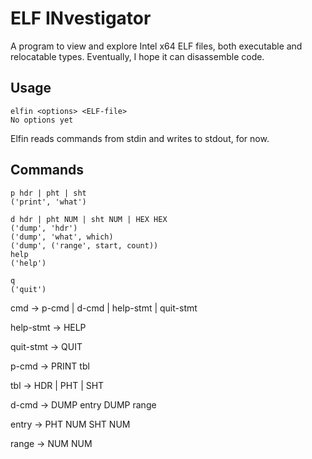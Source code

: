 ELF INvestigator
================
A program to view and explore Intel x64 ELF files, both executable
and relocatable types. Eventually, I hope it can disassemble code.

Usage
-----
    elfin <options> <ELF-file>
    No options yet
Elfin reads commands from stdin and writes to stdout, for now.

Commands
--------
    p hdr | pht | sht
    ('print', 'what')

    d hdr | pht NUM | sht NUM | HEX HEX
    ('dump', 'hdr')
    ('dump', 'what', which)
    ('dump', ('range', start, count))
    help
    ('help')

    q
    ('quit')

cmd -> p-cmd | d-cmd | help-stmt | quit-stmt

help-stmt -> HELP

quit-stmt -> QUIT

p-cmd -> PRINT tbl

tbl -> HDR | PHT | SHT

d-cmd -> DUMP entry
         DUMP range

entry -> PHT NUM
         SHT NUM

range -> NUM NUM
